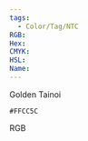 ```yaml
---
tags:
  - Color/Tag/NTC
RGB:
Hex:
CMYK:
HSL:
Name:
---
```

Golden Tainoi
```palette
#FFCC5C
```
RGB
